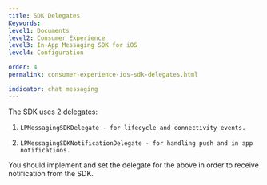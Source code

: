 ```yaml
---
title: SDK Delegates
Keywords:
level1: Documents
level2: Consumer Experience
level3: In-App Messaging SDK for iOS
level4: Configuration

order: 4
permalink: consumer-experience-ios-sdk-delegates.html

indicator: chat messaging
---
```

The SDK uses 2 delegates:

1. `LPMessagingSDKDelegate - for lifecycle and connectivity events.`

2. `LPMessagingSDKNotificationDelegate - for handling push and in app notifications.`

You should implement and set the delegate for the above in order to receive notification from the SDK.